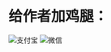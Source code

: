 # 给作者加鸡腿：
![支付宝](../Images/blob/main/%E5%BE%AE%E4%BF%A1.png)
![微信](../Images/blob/main/%E6%94%AF%E4%BB%98%E5%AE%9D.jpg)
